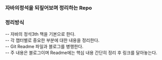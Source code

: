 ### 자바의정석을 되짚어보며 정리하는 Repo

### 정리방식

-- 자바의 정석3th 책을 기본으로 한다. <br>
-- 각 챕터별로 중요한 부분에 대한 내용을 정리한다. <br>
-- Git Readme 파일과 블로그를 병행한다. <br>
-- 주 내용은 블로그이며 Readme에는 핵심 내용 간단히 정리 후 링크를 달아놓는다.
